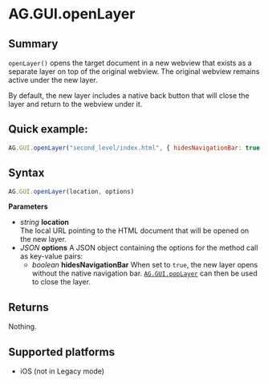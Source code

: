 # AG.GUI.openLayer

## Summary
`openLayer()` opens the target document in a new webview that exists as a separate layer on top of the original webview. The original webview remains active under the new layer.

By default, the new layer includes a native back button that will close the layer and return to the webview under it.

## Quick example:
```javascript
AG.GUI.openLayer("second_level/index.html", { hidesNavigationBar: true });
```

## Syntax
```javascript
AG.GUI.openLayer(location, options)
```

**Parameters**

* *string* **location**<br>
  The local URL pointing to the HTML document that will be opened on the new layer.
* *JSON* **options**
  A JSON object containing the options for the method call as key-value pairs:
	* *boolean* **hidesNavigationBar**
  	When set to `true`, the new layer opens without the native navigation bar. [`AG.GUI.popLayer`](popLayer.md) can then be used to close the layer.

## Returns
Nothing.

## Supported platforms
* iOS (not in Legacy mode)